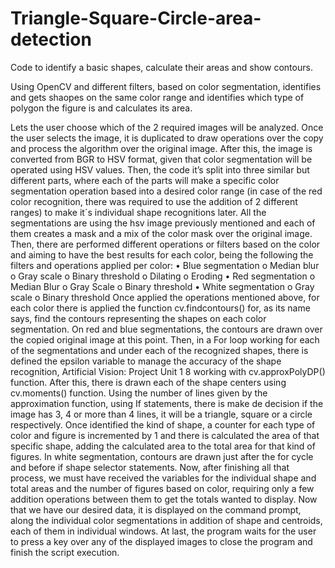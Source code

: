 # Triangle-Square-Circle-area-detection
Code to identify a basic shapes, calculate their areas and show contours.

Using OpenCV and different filters, based on color segmentation, identifies and gets shaopes on the same color range and identifies which type of polygon the figure is and calculates its area.

Lets the user choose which of the 2 required images will be analyzed. Once the user selects the image, it is duplicated to draw operations over the copy and 
process the algorithm over the original image. After this, the image is converted from BGR to HSV 
format, given that color segmentation will be operated using HSV values.
Then, the code it’s split into three similar but different parts, where each of the parts will make a 
specific color segmentation operation based into a desired color range (in case of the red color 
recognition, there was required to use the addition of 2 different ranges) to make it´s individual 
shape recognitions later. All the segmentations are using the hsv image previously mentioned and 
each of them creates a mask and a mix of the color mask over the original image. Then, there are 
performed different operations or filters based on the color and aiming to have the best results for 
each color, being the following the filters and operations applied per color:
• Blue segmentation
o Median blur
o Gray scale
o Binary threshold
o Dilating
o Eroding
• Red segmentation
o Median Blur
o Gray Scale
o Binary threshold
• White segmentation
o Gray scale
o Binary threshold
Once applied the operations mentioned above, for each color there is applied the function 
cv.findcontours() for, as its name says, find the contours representing the shapes on each color 
segmentation. On red and blue segmentations, the contours are drawn over the copied original 
image at this point. 
Then, in a For loop working for each of the segmentations and under each of the recognized 
shapes, there is defined the epsilon variable to manage the accuracy of the shape recognition, 
Artificial Vision: Project Unit 1
8
working with cv.approxPolyDP() function. After this, there is drawn each of the shape centers 
using cv.moments() function.
Using the number of lines given by the approximation function, using If statements, there is make 
de decision if the image has 3, 4 or more than 4 lines, it will be a triangle, square or a circle 
respectively. Once identified the kind of shape, a counter for each type of color and figure is 
incremented by 1 and there is calculated the area of that specific shape, adding the calculated 
area to the total area for that kind of figures. In white segmentation, contours are drawn just after 
the for cycle and before if shape selector statements.
Now, after finishing all that process, we must have received the variables for the individual shape 
and total areas and the number of figures based on color, requiring only a few addition operations 
between them to get the totals wanted to display.
Now that we have our desired data, it is displayed on the command prompt, along the individual 
color segmentations in addition of shape and centroids, each of them in individual windows.
At last, the program waits for the user to press a key over any of the displayed images to close the 
program and finish the script execution.
